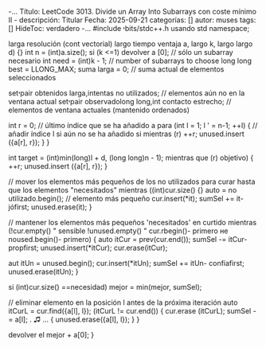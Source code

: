 -...
Título: LeetCode 3013. Divide un Array Into Subarrays con coste mínimo II -
descripción: Titular
Fecha: 2025-09-21
categorías: []
autor: muses
tags: []
HideToc: verdadero
-...
#include יbits/stdc++.h
usando std namespace;

larga resolución (cont vectorial) largo tiempo ventaja a, largo k, largo largo d) {}
int n = (int)a.size();
si (k <=1) devolver a [0]; // sólo un subarray necesario
int need = (int)k - 1; // number of subarrays to choose
long long best = LLONG_MAX;
suma larga = 0; // suma actual de elementos seleccionados

setיpair obtenidos larga,intentas no utilizados; // elementos aún no en la ventana actual
setיpair observadolong long,int contacto estrecho; // elementos de ventana actuales (mantenido ordenados)

int r = 0; // último índice que se ha añadido a
para (int l = 1; l ' = n-1; ++l) {
// añadir índice l si aún no se ha añadido
si
mientras (r)
++r;
unused.insert ({a[r], r});
}
}

int target = (int)min(long)l + d, (long long)n - 1);
mientras que (r) objetivo) {
++r;
unused.insert ({a[r], r});
}

// mover los elementos más pequeños de los no utilizados para curar hasta que los elementos "necesitados"
mientras ((int)cur.size() {}
auto = no utilizado.begin(); // elemento más pequeño
cur.insert(*it);
sumSel += it-jófirst;
unused.erase(it);
}

// mantener los elementos más pequeños 'necesitados' en curtido
mientras (!cur.empty() " sensible !unused.empty() "
cur.rbegin()- primero не noused.begin()- primero) {
auto itCur = prev(cur.end());
sumSel -= itCur-propfirst;
unused.insert(*itCur);
cur.erase(itCur);

aut itUn = unused.begin();
cur.insert(*itUn);
sumSel += itUn- confíafirst;
unused.erase(itUn);
}

si (int)cur.size() ==necesidad)
mejor = min(mejor, sumSel);

// eliminar elemento en la posición l antes de la próxima iteración
auto itCurL = cur.find({a[l], l});
(itCurL != cur.end()) {
cur.erase (itCurL);
sumSel -= a[l];
. ♫ ... {
unused.erase({a[l], l});
}
}

devolver el mejor + a[0];
}